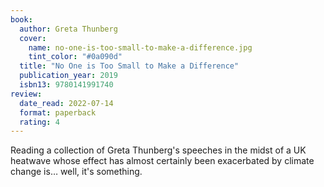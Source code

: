 ```yaml
---
book:
  author: Greta Thunberg
  cover:
    name: no-one-is-too-small-to-make-a-difference.jpg
    tint_color: "#0a090d"
  title: "No One is Too Small to Make a Difference"
  publication_year: 2019
  isbn13: 9780141991740
review:
  date_read: 2022-07-14
  format: paperback
  rating: 4
---
```


Reading a collection of Greta Thunberg's speeches in the midst of a UK heatwave whose effect has almost certainly been exacerbated by climate change is… well, it's something.

